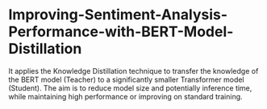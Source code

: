 # Improving-Sentiment-Analysis-Performance-with-BERT-Model-Distillation
It applies the Knowledge Distillation technique to transfer the knowledge of the BERT model (Teacher) to a significantly smaller Transformer model (Student). The aim is to reduce model size and potentially inference time, while maintaining high performance or improving on standard training.
